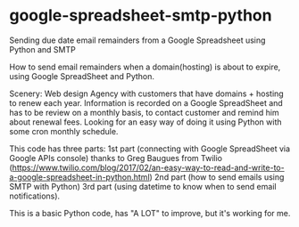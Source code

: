# google-spreadsheet-smtp-python
Sending due date email remainders from a Google Spreadsheet using Python and SMTP

How to send email remainders when a domain(hosting) is about to expire, using Google SpreadSheet and Python.

Scenery:
Web design Agency with customers that have domains + hosting to renew each year.
Information is recorded on a Google SpreadSheet and has to be review on a monthly basis, to contact customer and remind him about renewal fees.
Looking for an easy way of doing it using Python with some cron monthly schedule.

This code has three parts:
1st part (connecting with Google SpreadSheet via Google APIs console) thanks to Greg Baugues from Twilio (https://www.twilio.com/blog/2017/02/an-easy-way-to-read-and-write-to-a-google-spreadsheet-in-python.html)
2nd part (how to send emails using SMTP with Python)
3rd part (using datetime to know when to send email notifications).

This is a basic Python code, has "A LOT" to improve, but it's working for me.

